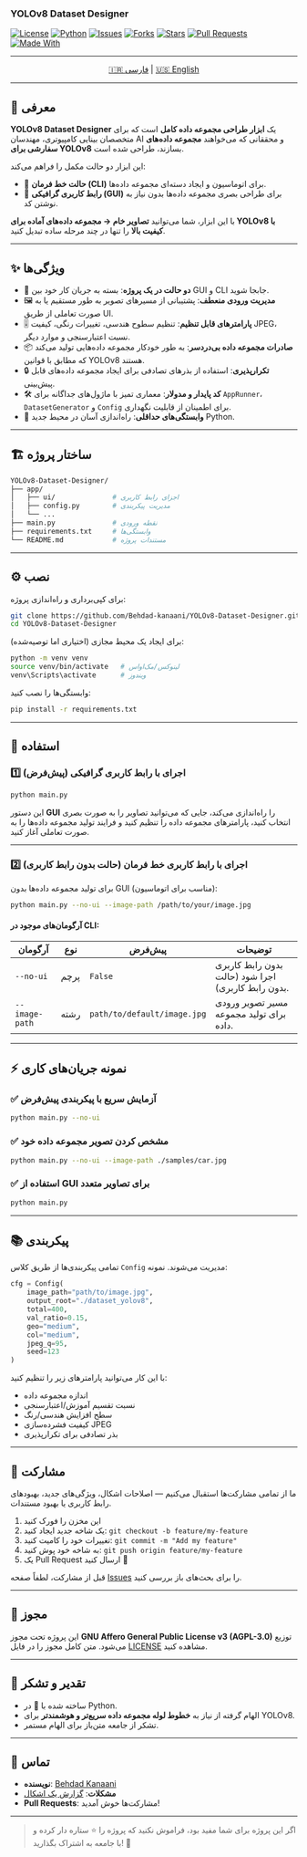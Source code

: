 ### YOLOv8 Dataset Designer

[![License](https://img.shields.io/badge/License-AGPL--3.0-blue.svg)](LICENSE)
[![Python](https://img.shields.io/badge/Python-3.8%2B-green.svg)](https://www.python.org/)
[![Issues](https://img.shields.io/github/issues/Behdad-kanaani/YOLOv8-Dataset-Designer)](https://github.com/Behdad-kanaani/YOLOv8-Dataset-Designer/issues)
[![Forks](https://img.shields.io/github/forks/Behdad-kanaani/YOLOv8-Dataset-Designer)](https://github.com/Behdad-kanaani/YOLOv8-Dataset-Designer/network/members)
[![Stars](https://img.shields.io/github/stars/Behdad-kanaani/YOLOv8-Dataset-Designer)](https://github.com/Behdad-kanaani/YOLOv8-Dataset-Designer/stargazers)
[![Pull Requests](https://img.shields.io/github/issues-pr/Behdad-kanaani/YOLOv8-Dataset-Designer)](https://github.com/Behdad-kanaani/YOLOv8-Dataset-Designer/pulls)
[![Made With](https://img.shields.io/badge/Made%20with-Python-blue.svg)](https://www.python.org/)

---

<p align="center">
  <a href="https://github.com/Behdad-kanaani/YOLOv8-Dataset-Designer/blob/main/FA.md">🇮🇷 فارسی</a> | 
  <a href="https://github.com/Behdad-kanaani/YOLOv8-Dataset-Designer/blob/main/README.md">🇺🇸 English</a>
</p>

---

## 📖 معرفی

**YOLOv8 Dataset Designer** یک **ابزار طراحی مجموعه داده کامل** است که برای متخصصان بینایی کامپیوتری، مهندسان AI و محققانی که می‌خواهند **مجموعه داده‌های سفارشی برای YOLOv8** بسازند، طراحی شده است.

این ابزار دو حالت مکمل را فراهم می‌کند:

* 🚀 **حالت خط فرمان (CLI)** برای اتوماسیون و ایجاد دسته‌ای مجموعه داده‌ها.
* 🎨 **رابط کاربری گرافیکی (GUI)** برای طراحی بصری مجموعه داده‌ها بدون نیاز به نوشتن کد.

با این ابزار، شما می‌توانید **تصاویر خام → مجموعه داده‌های آماده برای YOLOv8 با کیفیت بالا** را تنها در چند مرحله ساده تبدیل کنید.

---

## ✨ ویژگی‌ها

* 🔧 **دو حالت در یک پروژه**: بسته به جریان کار خود بین GUI و CLI جابجا شوید.
* 🖼️ **مدیریت ورودی منعطف**: پشتیبانی از مسیرهای تصویر به طور مستقیم یا به صورت تعاملی از طریق UI.
* 🎚️ **پارامترهای قابل تنظیم**: تنظیم سطوح هندسی، تغییرات رنگی، کیفیت JPEG، نسبت اعتبارسنجی و موارد دیگر.
* 📦 **صادرات مجموعه داده بی‌دردسر**: به طور خودکار مجموعه داده‌هایی تولید می‌کند که مطابق با قوانین YOLOv8 هستند.
* 🔒 **تکرارپذیری**: استفاده از بذرهای تصادفی برای ایجاد مجموعه داده‌های قابل پیش‌بینی.
* 🛠️ **کد پایدار و مدولار**: معماری تمیز با ماژول‌های جداگانه برای `AppRunner`، `DatasetGenerator` و `Config` برای اطمینان از قابلیت نگهداری.
* 🧩 **وابستگی‌های حداقلی**: راه‌اندازی آسان در محیط جدید Python.

---

## 🏗️ ساختار پروژه

```bash
YOLOv8-Dataset-Designer/
├── app/
│   ├── ui/              # اجزای رابط کاربری
│   ├── config.py        # مدیریت پیکربندی
│   └── ...
├── main.py              # نقطه ورودی
├── requirements.txt     # وابستگی‌ها
└── README.md            # مستندات پروژه
```

---

## ⚙️ نصب

برای کپی‌برداری و راه‌اندازی پروژه:

```bash
git clone https://github.com/Behdad-kanaani/YOLOv8-Dataset-Designer.git
cd YOLOv8-Dataset-Designer
```

(اختیاری اما توصیه‌شده) برای ایجاد یک محیط مجازی:

```bash
python -m venv venv
source venv/bin/activate   # لینوکس/مک‌اواس
venv\Scripts\activate      # ویندوز
```

وابستگی‌ها را نصب کنید:

```bash
pip install -r requirements.txt
```

---

## 🚀 استفاده

### 1️⃣ اجرای با رابط کاربری گرافیکی (پیش‌فرض)

```bash
python main.py
```

این دستور **GUI** را راه‌اندازی می‌کند، جایی که می‌توانید تصاویر را به صورت بصری انتخاب کنید، پارامترهای مجموعه داده را تنظیم کنید و فرایند تولید مجموعه داده‌ها را به صورت تعاملی آغاز کنید.

---

### 2️⃣ اجرای با رابط کاربری خط فرمان (حالت بدون رابط کاربری)

برای تولید مجموعه داده‌ها بدون GUI (مناسب برای اتوماسیون):

```bash
python main.py --no-ui --image-path /path/to/your/image.jpg
```

#### آرگومان‌های موجود در CLI:

| آرگومان        | نوع  | پیش‌فرض                     | توضیحات                                            |
| -------------- | ---- | --------------------------- | -------------------------------------------------- |
| `--no-ui`      | پرچم | `False`                     | بدون رابط کاربری اجرا شود (حالت بدون رابط کاربری). |
| `--image-path` | رشته | `path/to/default/image.jpg` | مسیر تصویر ورودی برای تولید مجموعه داده.           |

---

## ⚡ نمونه جریان‌های کاری

### ✅ آزمایش سریع با پیکربندی پیش‌فرض

```bash
python main.py --no-ui
```

### ✅ مشخص کردن تصویر مجموعه داده خود

```bash
python main.py --no-ui --image-path ./samples/car.jpg
```

### ✅ استفاده از GUI برای تصاویر متعدد

```bash
python main.py
```

---

## 📚 پیکربندی

تمامی پیکربندی‌ها از طریق کلاس `Config` مدیریت می‌شوند. نمونه:

```python
cfg = Config(
    image_path="path/to/image.jpg",
    output_root="./dataset_yolov8",
    total=400,
    val_ratio=0.15,
    geo="medium",
    col="medium",
    jpeg_q=95,
    seed=123
)
```

با این کار می‌توانید پارامترهای زیر را تنظیم کنید:

* اندازه مجموعه داده
* نسبت تقسیم آموزش/اعتبارسنجی
* سطح افزایش هندسی/رنگ
* کیفیت فشرده‌سازی JPEG
* بذر تصادفی برای تکرارپذیری

---

## 🤝 مشارکت

ما از تمامی مشارکت‌ها استقبال می‌کنیم — اصلاحات اشکال، ویژگی‌های جدید، بهبودهای رابط کاربری یا بهبود مستندات.

1. این مخزن را فورک کنید
2. یک شاخه جدید ایجاد کنید: `git checkout -b feature/my-feature`
3. تغییرات خود را کامیت کنید: `git commit -m "Add my feature"`
4. به شاخه خود پوش کنید: `git push origin feature/my-feature`
5. یک Pull Request ارسال کنید 🎉

قبل از مشارکت، لطفاً صفحه [Issues](https://github.com/Behdad-kanaani/YOLOv8-Dataset-Designer/issues) را برای بحث‌های باز بررسی کنید.

---

## 📜 مجوز

این پروژه تحت مجوز **GNU Affero General Public License v3 (AGPL-3.0)** توزیع می‌شود.
متن کامل مجوز را در فایل [LICENSE](LICENSE) مشاهده کنید.

---

## 🙌 تقدیر و تشکر

* ساخته شده با 💙 در Python.
* الهام گرفته از نیاز به **خطوط لوله مجموعه داده سریع‌تر و هوشمندتر** برای YOLOv8.
* تشکر از جامعه متن‌باز برای الهام مستمر.

---

## 📩 تماس

* **نویسنده**: [Behdad Kanaani](https://github.com/Behdad-kanaani)
* **مشکلات**: [گزارش یک اشکال](https://github.com/Behdad-kanaani/YOLOv8-Dataset-Designer/issues)
* **Pull Requests**: مشارکت‌ها خوش آمدید!

---

> اگر این پروژه برای شما مفید بود، فراموش نکنید که پروژه را ⭐ ستاره دار کرده و با جامعه به اشتراک بگذارید! 🚀
